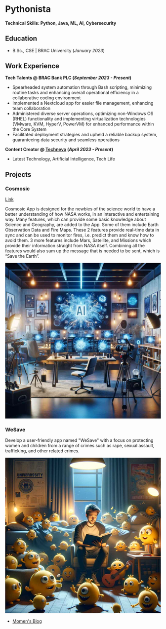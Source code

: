 # Pythonista

#### Technical Skills: Python, Java, ML, AI, Cybersecurity

## Education	 			        		
- B.Sc., CSE | BRAC University (_January 2023_)

## Work Experience
**Tech Talents @ BRAC Bank PLC (_September 2023 - Present_)**
- Spearheaded system automation through Bash scripting, minimizing routine tasks and enhancing overall operational efficiency in a collaborative coding environment
- Implemented a Nextcloud app for easier file management, enhancing team collaboration
- Administered diverse server operations, optimizing non-Windows OS (RHEL) functionality and implementing virtualization technologies (VMware, KVM, HyperV, PowerVM) for enhanced performance within the Core System
- Facilitated deployment strategies and upheld a reliable backup system, guaranteeing data security and seamless operations
  
**Content Creator @ [Technevo](https://youtube.com/@technevo) (_April 2023 - Present_)**
- Latest Technology, Artificial Intelligence, Tech Life

## Projects
### Cosmosic
[Link](https://youtu.be/GlaccJE5QMw)

Cosmosic App is designed for the newbies of the science world to have a better understanding of how NASA works, in an interactive and entertaining way. Many features, which can provide some basic knowledge about Science and Geography, are added to the App. Some of them include Earth Observation Data and Fire Maps. These 2 features provide real-time data in sync and can be used to monitor fires, i.e. predict them and know how to avoid them. 3 more features include Mars, Satellite, and Missions which provide their information straight from NASA itself. Combining all the features would also sum up the message that is needed to be sent, which is “Save the Earth”.

![EEG Band Discovery](/assets/img/design.jpg)

### WeSave

Develop a user-friendly app named "WeSave" with a focus on protecting women and children from a range of crimes such as rape, sexual assault, trafficking, and other related crimes. 

![Bike Study](/assets/img/design2.jpg)



- [Momen's Blog](https://medium.com/@momenmian)
